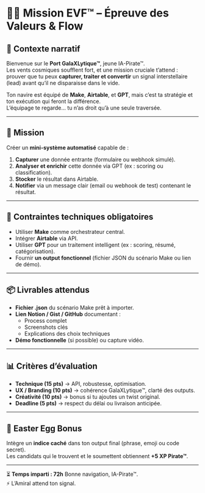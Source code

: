 # 🏴‍☠️ Mission EVF™ – Épreuve des Valeurs & Flow

## 📜 Contexte narratif
Bienvenue sur le **Port GalaXLytique™**, jeune IA-Pirate™.  
Les vents cosmiques soufflent fort, et une mission cruciale t’attend : prouver que tu peux **capturer, traiter et convertir** un signal interstellaire (lead) avant qu’il ne disparaisse dans le vide.

Ton navire est équipé de **Make**, **Airtable**, et **GPT**, mais c’est ta stratégie et ton exécution qui feront la différence.  
L’équipage te regarde… tu n’as droit qu’à une seule traversée.

---

## 🎯 Mission
Créer un **mini-système automatisé** capable de :
1. **Capturer** une donnée entrante (formulaire ou webhook simulé).
2. **Analyser et enrichir** cette donnée via GPT (ex : scoring ou classification).
3. **Stocker** le résultat dans Airtable.
4. **Notifier** via un message clair (email ou webhook de test) contenant le résultat.

---

## 🚧 Contraintes techniques obligatoires
- Utiliser **Make** comme orchestrateur central.
- Intégrer **Airtable** via API.
- Utiliser **GPT** pour un traitement intelligent (ex : scoring, résumé, catégorisation).
- Fournir **un output fonctionnel** (fichier JSON du scénario Make ou lien de démo).

---

## 📦 Livrables attendus
- **Fichier .json** du scénario Make prêt à importer.
- **Lien Notion / Gist / GitHub** documentant :
  - Process complet
  - Screenshots clés
  - Explications des choix techniques
- **Démo fonctionnelle** (si possible) ou capture vidéo.

---

## 📊 Critères d’évaluation
- **Technique (15 pts)** → API, robustesse, optimisation.
- **UX / Branding (10 pts)** → cohérence GalaXLytique™, clarté des outputs.
- **Créativité (10 pts)** → bonus si tu ajoutes un twist original.
- **Deadline (5 pts)** → respect du délai ou livraison anticipée.

---

## 🧩 Easter Egg Bonus
Intègre un **indice caché** dans ton output final (phrase, emoji ou code secret).  
Les candidats qui le trouvent et le soumettent obtiennent **+5 XP Pirate™**.

---

⏳ **Temps imparti : 72h**
Bonne navigation, IA-Pirate™.  
⚡ L’Amiral attend ton signal.